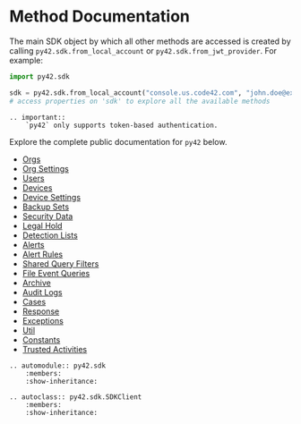 # Method Documentation

The main SDK object by which all other methods are accessed is created by
calling `py42.sdk.from_local_account` or `py42.sdk.from_jwt_provider`. For example:

```python
import py42.sdk

sdk = py42.sdk.from_local_account("console.us.code42.com", "john.doe@example.com", "my_pw")
# access properties on 'sdk' to explore all the available methods
```

```eval_rst
.. important::
    `py42` only supports token-based authentication.
```

Explore the complete public documentation for `py42` below.

* [Orgs](methoddocs/orgs.md)
* [Org Settings](methoddocs/orgsettings.md)
* [Users](methoddocs/users.md)
* [Devices](methoddocs/devices.md)
* [Device Settings](methoddocs/devicesettings.md)
* [Backup Sets](methoddocs/backupset.md)
* [Security Data](methoddocs/securitydata.md)
* [Legal Hold](methoddocs/legalhold.md)
* [Detection Lists](methoddocs/detectionlists.md)
* [Alerts](methoddocs/alerts.md)
* [Alert Rules](methoddocs/alertrules.md)
* [Shared Query Filters](methoddocs/sharedqueryfilters.md)
* [File Event Queries](methoddocs/filleeventqueries.md)
* [Archive](methoddocs/archive.md)
* [Audit Logs](methoddocs/auditlogs.md)
* [Cases](methoddocs/cases.md)
* [Response](methoddocs/response.md)
* [Exceptions](methoddocs/exceptions.md)
* [Util](methoddocs/util.md)
* [Constants](methoddocs/constants.md)
* [Trusted Activities](methoddocs/trustedactivities.md)

```eval_rst
.. automodule:: py42.sdk
    :members:
    :show-inheritance:

.. autoclass:: py42.sdk.SDKClient
    :members:
    :show-inheritance:
```
